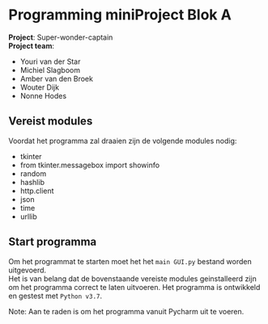 # Programming miniProject Blok A
**Project**: Super-wonder-captain  
**Project team**:
* Youri van der Star  
* Michiel Slagboom  
* Amber van den Broek  
* Wouter Dijk  
* Nonne Hodes  


## Vereist modules  
Voordat het programma zal draaien zijn de volgende modules nodig:  
* tkinter  
* from tkinter.messagebox import showinfo  
* random  
* hashlib  
* http.client  
* json  
* time  
* urllib  
  
## Start programma  
Om het programmat te starten moet het het `main GUI.py` bestand worden uitgevoerd.  
Het is van belang dat de bovenstaande vereiste modules geinstalleerd zijn om het programma
correct te laten uitvoeren. Het programma is ontwikkeld en gestest met `Python v3.7`.  
  
Note: Aan te raden is om het programma vanuit Pycharm uit te voeren.  
